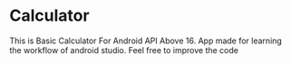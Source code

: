 # Calculator
This is Basic Calculator For Android API Above 16.
App made for learning the workflow of android studio. Feel free to improve the code
